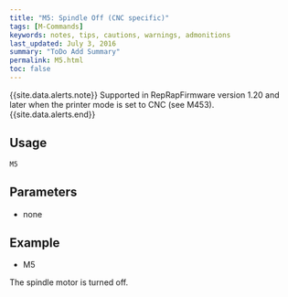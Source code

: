 ```yaml
---
title: "M5: Spindle Off (CNC specific)" 
tags: [M-Commands]
keywords: notes, tips, cautions, warnings, admonitions
last_updated: July 3, 2016
summary: "ToDo Add Summary"
permalink: M5.html
toc: false
---
```


{{site.data.alerts.note}}
Supported in RepRapFirmware version 1.20 and later when the printer mode is set to CNC (see M453).
{{site.data.alerts.end}}


## Usage ##
```
M5
```



## Parameters ##

+ none

## Example ##

+ M5

The spindle motor is turned off.

